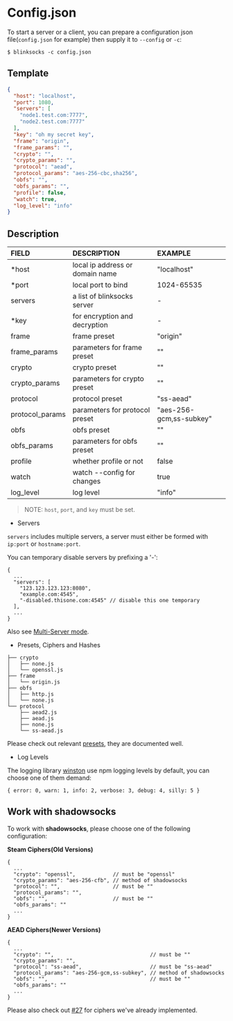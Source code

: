 # Config.json

To start a server or a client, you can prepare a configuration json file(`config.json` for example)
then supply it to `--config` or `-c`:

```
$ blinksocks -c config.json
```

## Template

```json
{
  "host": "localhost",
  "port": 1080,
  "servers": [
    "node1.test.com:7777",
    "node2.test.com:7777"
  ],
  "key": "oh my secret key",
  "frame": "origin",
  "frame_params": "",
  "crypto": "",
  "crypto_params": "",
  "protocol": "aead",
  "protocol_params": "aes-256-cbc,sha256",
  "obfs": "",
  "obfs_params": "",
  "profile": false,
  "watch": true,
  "log_level": "info"
}
```

## Description

|       FIELD      |               DESCRIPTION                 |         EXAMPLE         |
|:-----------------|:------------------------------------------|:------------------------|
| *host            | local ip address or domain name           | "localhost"             |
| *port            | local port to bind                        | 1024-65535              |
| servers          | a list of blinksocks server               | -                       |
| *key             | for encryption and decryption             | -                       |
| frame            | frame preset                              | "origin"                |
| frame_params     | parameters for frame preset               | ""                      |
| crypto           | crypto preset                             | ""                      |
| crypto_params    | parameters for crypto preset              | ""                      |
| protocol         | protocol preset                           | "ss-aead"               |
| protocol_params  | parameters for protocol preset            | "aes-256-gcm,ss-subkey" |
| obfs             | obfs preset                               | ""                      |
| obfs_params      | parameters for obfs preset                | ""                      |
| profile          | whether profile or not                    | false                   |
| watch            | watch --config for changes                | true                    |
| log_level        | log level                                 | "info"                  |

> NOTE: `host`, `port`, and `key` must be set.

* Servers

`servers` includes multiple servers, a server must either be formed with `ip:port` or `hostname:port`.

You can temporary disable servers by prefixing a '-':

```
{
  ...
  "servers": [
    "123.123.123.123:8080",
    "example.com:4545",
    "-disabled.thisone.com:4545" // disable this one temporary
  ],
  ...
}
```

Also see [Multi-Server mode](../development/architecture#multi-server-mode).

* Presets, Ciphers and Hashes

```
├── crypto
│   ├── none.js
│   └── openssl.js
├── frame
│   └── origin.js
├── obfs
│   ├── http.js
│   └── none.js
└── protocol
    ├── aead2.js
    ├── aead.js
    ├── none.js
    └── ss-aead.js
```

Please check out relevant [presets](src/presets), they are documented well.

* Log Levels

The logging library [winston](https://github.com/winstonjs/winston) use
npm logging levels by default, you can choose one of them demand:

```
{ error: 0, warn: 1, info: 2, verbose: 3, debug: 4, silly: 5 }
```

## Work with shadowsocks

To work with **shadowsocks**, please choose one of the following configuration:

**Steam Ciphers(Old Versions)**

```
{
  ...
  "crypto": "openssl",            // must be "openssl"
  "crypto_params": "aes-256-cfb", // method of shadowsocks
  "protocol": "",                 // must be ""
  "protocol_params": "",
  "obfs": "",                     // must be ""
  "obfs_params": ""
  ...
}
```

**AEAD Ciphers(Newer Versions)**

```
{
  ...
  "crypto": "",                               // must be ""
  "crypto_params": "",
  "protocol": "ss-aead",                      // must be "ss-aead"
  "protocol_params": "aes-256-gcm,ss-subkey", // method of shadowsocks
  "obfs": "",                                 // must be ""
  "obfs_params": ""
  ...
}
```

Please also check out [#27](https://github.com/blinksocks/blinksocks/issues/27) for ciphers we've
already implemented.
